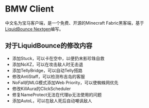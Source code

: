 # BMW Client

中文名为宝马客户端，是一个免费、开源的Minecraft Fabric黑客端，基于[LiquidBounce Nextgen](https://github.com/CCBlueX/LiquidBounce)编写。

## 对于LiquidBounce的修改内容

- 添加Stuck，可以卡在空中，以便扔末影珍珠自救
- 添加NoXZ，可以在攻击敌人时无击退
- 添加TellyBridge，可以自动Telly搭路
- 修改AntiStaff，可以检测布吉岛的客服
- NoFall的MLG模式添加Web Priority，可以使蜘蛛网优先
- 修改KillAura的ClickScheduler
- 修复NameProtect无法在代理ip无法使用的问题
- 添加AutoL，可以在敌人死后自动嘲讽敌人
